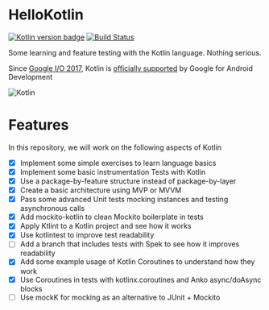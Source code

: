 # HelloKotlin

[![Kotlin version badge](https://img.shields.io/badge/kotlin-1.3.10-blue.svg)](http://kotlinlang.org/)
[![Build Status](https://travis-ci.org/voghDev/HelloKotlin.svg?branch=master)](https://travis-ci.org/voghDev/HelloKotlin)

Some learning and feature testing with the Kotlin language. Nothing serious.

Since [Google I/O 2017][1], Kotlin is [officially supported][2] by Google for Android Development

![Kotlin][kotlinLogo]

# Features

In this repository, we will work on the following aspects of Kotlin

- [X] Implement some simple exercises to learn language basics
- [X] Implement some basic instrumentation Tests with Kotlin
- [X] Use a package-by-feature structure instead of package-by-layer
- [X] Create a basic architecture using MVP or MVVM
- [X] Pass some advanced Unit tests mocking instances and testing asynchronous calls
- [X] Add mockito-kotlin to clean Mockito boilerplate in tests
- [X] Apply Ktlint to a Kotlin project and see how it works
- [X] Use kotlintest to improve test readability
- [ ] Add a branch that includes tests with Spek to see how it improves readability
- [X] Add some example usage of Kotlin Coroutines to understand how they work
- [X] Use Coroutines in tests with kotlinx.coroutines and Anko async/doAsync blocks
- [ ] Use mockK for mocking as an alternative to JUnit + Mockito

[kotlinLogo]: ./images/kotlin.png
[1]: https://posts.google.com/share/JWxzxRt3
[2]: https://posts.google.com/share/JWxzxRt3/rKkRn1
